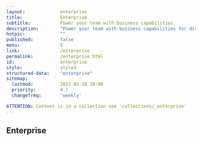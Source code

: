 ```yaml
---
layout:				enterprise
title:				Enterprise
subtitle:			Power your team with business capabilities
description:		"Power your team with business capabilities for distribution, a large variety of user and device policies and much more."
hotpic:				""
published:			false
menu:				5
link:				/enterprise
permalink:			/enterprise.html
id:					enterprise
style:				style3
structured-data:	"enterprise"
sitemap:
  lastmod:			2022-02-28 10:00
  priority:			0.7
  changefreq:		'weekly'

ATTENTION: Content is in a collection see 'collections/_enterprise'
---
```

## Enterprise #